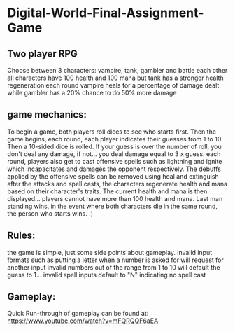 # Digital-World-Final-Assignment-Game
## Two player RPG
Choose between 3 characters: vampire, tank, gambler and battle each other
all characters have 100 health and 100 mana but tank has a stronger health regeneration each round
vampire heals for a percentage of damage dealt while gambler has a 20% chance to do 50% more damage

## game mechanics:
To begin a game, both players roll dices to see who starts first.
Then the game begins,
each round, each player indicates their guesses from 1 to 10. Then a 10-sided dice is rolled.
If your guess is over the number of roll, you don't deal any damage, if not... you deal damage equal to 3 x guess.
each round, players also get to cast offensive spells such as lightning and ignite which incapacitates and damages the opponent respectively.
The debuffs applied by the offensive spells can be removed using heal and extinguish
after the attacks and spell casts, the characters regenerate health and mana based on their character's traits.
The current health and mana is then displayed... players cannot have more than 100 health and mana.
Last man standing wins, in the event where both characters die in the same round, the person who starts wins. :)

## Rules:
the game is simple, just some side points about gameplay.
invalid input formats such as putting a letter when a number is asked for will request for another input
invalid numbers out of the range from 1 to 10 will default the guess to 1...
invalid spell inputs default to "N" indicating no spell cast

## Gameplay:
Quick Run-through of gameplay can be found at:
https://www.youtube.com/watch?v=mFQRQQF6aEA
